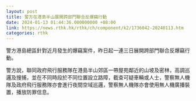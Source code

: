 ```yaml
---
layout: post
title: 警方在港島半山展開跨部門聯合反爆竊行動
date: 2024-01-13 01:44:36.000000000 +08:00
link: https://news.rthk.hk/rthk/ch/component/k2/1736042-20240113.htm
categories: rthk
---
```


警方港島總區針對近月發生的爆竊案件，昨日起一連三日展開跨部門聯合反爆竊行動。

警方說，聯同政府飛行服務隊在港島半山郊區一帶屋苑鄰近的山坡及密林，高調巡邏及搜捕，並在不同時段於不同位置設立路障，截查可疑車輛或人士，警察無人機隊及政府飛行服務隊亦會進行夜間空域巡邏，警察無人機隊亦會使用無人機廣播裝置，播放防罪信息。
